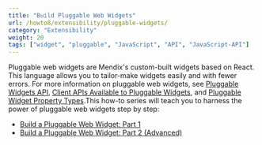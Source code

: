 ```yaml
---
title: "Build Pluggable Web Widgets"
url: /howto8/extensibility/pluggable-widgets/
category: "Extensibility"
weight: 20
tags: ["widget", "pluggable", "JavaScript", "API", "JavaScript-API"]
---
```


Pluggable web widgets are Mendix's custom-built widgets based on React. This language allows you to tailor-make widgets easily and with fewer errors. For more information on pluggable web widgets, see [Pluggable Widgets API](/apidocs-mxsdk/apidocs/pluggable-widgets/), [Client APIs Available to Pluggable Widgets](/apidocs-mxsdk/apidocs/client-apis-for-pluggable-widgets-8/), and [Pluggable Widget Property Types](/apidocs-mxsdk/apidocs/property-types-pluggable-widgets-8/).This how-to series will teach you to harness the power of pluggable web widgets step by step: 

* [Build a Pluggable Web Widget: Part 1](/howto8/extensibility/create-a-pluggable-widget-one/)
* [Build a Pluggable Web Widget: Part 2 (Advanced)](/howto8/extensibility/create-a-pluggable-widget-two/)

